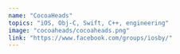 ```yaml
---
name: "CocoaHeads"
topics: "iOS, Obj-C, Swift, C++, engineering"
image: "cocoaheads/cocoaheads.png"
link: "https://www.facebook.com/groups/iosby/"
---
```

